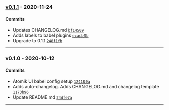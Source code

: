 <br />

### [v0.1.1](https://github.com/atomikui/babel-config-atomikui/compare/v0.1.0...v0.1.1) - 2020-11-24

#### Commits

- Updates CHANGELOG.md [`bf14509`](https://github.com/atomikui/babel-config-atomikui/commit/bf145099b82b2dc958f3dca9edc1595c1b7f95fb)
- Adds labels to babel plugins [`ecacb0b`](https://github.com/atomikui/babel-config-atomikui/commit/ecacb0b7ef6d0525770a50dd5d3f35825d47df6c)
- Upgrade to 0.1.1 [`248f1fb`](https://github.com/atomikui/babel-config-atomikui/commit/248f1fbaed619abafd45f17ca671fea9d1232c87)

<hr />

### v0.1.0 - 2020-10-12

#### Commits

- Atomik UI babel config setup [`124180a`](https://github.com/atomikui/babel-config-atomikui/commit/124180aba4bebe6644f2fb60b3a851284463dc46)
- Adds auto-changelog. Adds CHANGELOG.md and changelog template [`1173b96`](https://github.com/atomikui/babel-config-atomikui/commit/1173b964090751019092cc40f1963fe32bc55d53)
- Update README.md [`24dfe7a`](https://github.com/atomikui/babel-config-atomikui/commit/24dfe7ac23b3d63461a2d4c9b0cc4978e8ccb1b4)

<hr />

